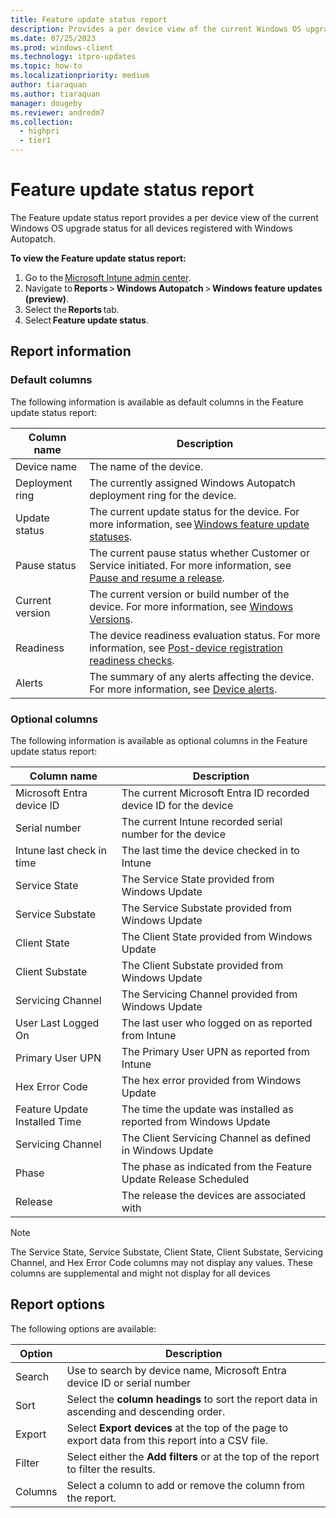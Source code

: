 ```yaml
---
title: Feature update status report
description: Provides a per device view of the current Windows OS upgrade status for all devices registered with Windows Autopatch.
ms.date: 07/25/2023
ms.prod: windows-client
ms.technology: itpro-updates
ms.topic: how-to
ms.localizationpriority: medium
author: tiaraquan
ms.author: tiaraquan
manager: dougeby
ms.reviewer: andredm7
ms.collection:
  - highpri
  - tier1
---
```


# Feature update status report

The Feature update status report provides a per device view of the current Windows OS upgrade status for all devices registered with Windows Autopatch.  

**To view the Feature update status report:**

1. Go to the [Microsoft Intune admin center](https://go.microsoft.com/fwlink/?linkid=2109431).
1. Navigate to **Reports** > **Windows Autopatch** > **Windows feature updates (preview)**.
1. Select the **Reports** tab.
1. Select **Feature update status**.

## Report information

### Default columns

The following information is available as default columns in the Feature update status report:

| Column name | Description |
| ----- | ----- |
| Device name | The name of the device. |
| Deployment ring | The currently assigned Windows Autopatch deployment ring for the device. |
| Update status | The current update status for the device. For more information, see [Windows feature update statuses](../operate/windows-autopatch-groups-windows-quality-and-feature-update-reports-overview.md#windows-quality-and-feature-update-statuses). |
| Pause status | The current pause status whether Customer or Service initiated. For more information, see [Pause and resume a release](../operate/windows-autopatch-groups-manage-windows-feature-update-release.md#pause-and-resume-a-release). |
| Current version | The current version or build number of the device. For more information, see [Windows Versions](/windows/release-health/release-information?msclkid=ee885719baa511ecb838e1a689da96d2). |
| Readiness | The device readiness evaluation status. For more information, see [Post-device registration readiness checks](../deploy/windows-autopatch-post-reg-readiness-checks.md). |
| Alerts | The summary of any alerts affecting the device. For more information, see [Device alerts](../operate/windows-autopatch-device-alerts.md). |

### Optional columns

The following information is available as optional columns in the Feature update status report:

| Column name | Description |
| ----- | ----- |
| Microsoft Entra device ID | The current Microsoft Entra ID recorded device ID for the device |
| Serial number | The current Intune recorded serial number for the device |
| Intune last check in time | The last time the device checked in to Intune |
| Service State | The Service State provided from Windows Update |
| Service Substate | The Service Substate provided from Windows Update |
| Client State | The Client State provided from Windows Update |
| Client Substate | The Client Substate provided from Windows Update |
| Servicing Channel | The Servicing Channel provided from Windows Update |
| User Last Logged On | The last user who logged on as reported from Intune |
| Primary User UPN | The Primary User UPN as reported from Intune |
| Hex Error Code | The hex error provided from Windows Update |
| Feature Update Installed Time | The time the update was installed as reported from Windows Update |
| Servicing Channel | The Client Servicing Channel as defined in Windows Update |
| Phase | The phase as indicated from the Feature Update Release Scheduled |
| Release | The release the devices are associated with |

> [!NOTE]
> The Service State, Service Substate, Client State, Client Substate, Servicing Channel, and Hex Error Code columns may not display any values. These columns are supplemental and might not display for all devices

## Report options

The following options are available:

| Option | Description |
| ----- | ----- |
| Search | Use to search by device name, Microsoft Entra device ID or serial number |
| Sort | Select the **column headings** to sort the report data in ascending and descending order. |
| Export | Select **Export devices** at the top of the page to export data from this report into a CSV file. |
| Filter | Select either the **Add filters** or at the top of the report to filter the results. |
| Columns | Select a column to add or remove the column from the report. |
